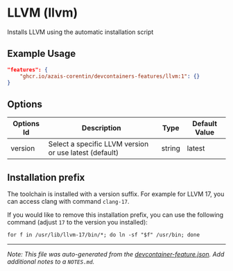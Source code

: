 
# LLVM (llvm)

Installs LLVM using the automatic installation script

## Example Usage

```json
"features": {
    "ghcr.io/azais-corentin/devcontainers-features/llvm:1": {}
}
```

## Options

| Options Id | Description | Type | Default Value |
|-----|-----|-----|-----|
| version | Select a specific LLVM version or use latest (default) | string | latest |

## Installation prefix

The toolchain is installed with a version suffix.
For example for LLVM 17, you can access clang with command `clang-17`.

If you would like to remove this installation prefix,
you can use the following command (adjust `17` to the version you installed):
```
for f in /usr/lib/llvm-17/bin/*; do ln -sf "$f" /usr/bin; done
```

---

_Note: This file was auto-generated from the [devcontainer-feature.json](https://github.com/azais-corentin/devcontainers-features/blob/main/src/llvm/devcontainer-feature.json).  Add additional notes to a `NOTES.md`._
